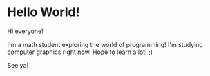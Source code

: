 # Hello World!

 Hi everyone!
 
 I'm a math student exploring the world of programming!
 I'm studying computer graphics right now.
 Hope to learn a lot! ;)
 
 See ya!
